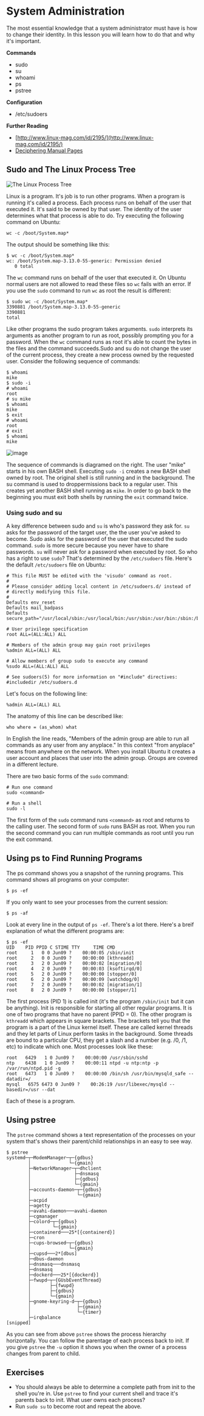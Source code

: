 # System Administration 

The most essential knowledge that a system administrator must have is how to change their identity. In this lesson you will learn how to do that and why it's important.

**Commands**

  * sudo
  * su
  * whoami
  * ps
  * pstree

**Configuration**

  * /etc/sudoers

**Further Reading**

  * [http://www.linux-mag.com/id/2195/](http://www.linux-mag.com/id/2195/)
  * [Deciphering Manual Pages](deciphering_manual_pages)

## Sudo and The Linux Process Tree 

![The Linux Process Tree](images/the_linux_process_tree.png)

Linux is a program. It's job is to run other programs. When a program is running it's called a process. Each process runs on behalf of the user that executed it. It's said to be owned by that user. The identity of the user determines what that process is able to do. Try executing the following command on Ubuntu:

```
wc -c /boot/System.map*
```

The output should be something like this:

```
$ wc -c /boot/System.map*
wc: /boot/System.map-3.13.0-55-generic: Permission denied
   0 total
```

The `wc` command runs on behalf of the user that executed it. On Ubuntu normal users are not allowed to read these files so `wc` fails with an error. If you use the `sudo` command to run `wc` as root the result is different:

```
$ sudo wc -c /boot/System.map*
3390881 /boot/System.map-3.13.0-55-generic
3390881
total
```

Like other programs the sudo program takes arguments. `sudo` interprets its arguments as another program to run as root, possibly prompting you for a password. When the `wc` command runs as root it's able to count the bytes in the files and the command succeeds.Sudo and su do not change the user of the current process, they create a new process owned by the requested user. Consider the following sequence of commands:

```
$ whoami
mike
$ sudo -i
# whoami
root
# su mike
$ whoami
mike
$ exit
# whoami
root
# exit
$ whoami
mike
```

![image](images/sudo_and_su_process_chaining_1.png)

The sequence of commands is diagramed on the right. The user "mike" starts in his own BASH shell. Executing `sudo -i` creates a new BASH shell owned by root. The original shell is still running and in the background. The su command is used to droppermissions back to a regular user. This creates yet another BASH shell running as `mike`. In order to go back to the beginning you must exit both shells by running the `exit` command twice.

### Using sudo and su 

A key difference between sudo and `su` is who's password they ask for. `su` asks for the password of the target user, the the user you've asked to become. Sudo asks for the password of the user that executed the sudo command. `sudo` is more secure because you never have to share passwords. `su` will never ask for a password when executed by root. So who has a right to use `sudo`? That's determined by the `/etc/sudoers` file. Here's the default `/etc/sudoers` file on Ubuntu:

```
# This file MUST be edited with the 'visudo' command as root.
#
# Please consider adding local content in /etc/sudoers.d/ instead of
# directly modifying this file.
#
Defaults env_reset
Defaults mail_badpass
Defaults secure_path="/usr/local/sbin:/usr/local/bin:/usr/sbin:/usr/bin:/sbin:/bin"

# User privilege specification
root ALL=(ALL:ALL) ALL

# Members of the admin group may gain root privileges
%admin ALL=(ALL) ALL

# Allow members of group sudo to execute any command
%sudo ALL=(ALL:ALL) ALL

# See sudoers(5) for more information on "#include" directives:
#includedir /etc/sudoers.d
```

Let's focus on the following line:

```
%admin ALL=(ALL) ALL
```

The anatomy of this line can be described like:

```
who where = (as_whom) what
```

In English the line reads, "Members of the admin group are able to run all commands as any user from any anyplace." In this context "from anyplace" means from anywhere on the network. When you install Ubuntu it creates a user account and places that user into the admin group. Groups are covered in a different lecture.

There are two basic forms of the `sudo` command:

```
# Run one command
sudo <command>

# Run a shell
sudo -l
```

The first form of the `sudo` command runs `<command>` as root and returns to the calling user. The second form of `sudo` runs BASH as root. When you run the second command you can run multiple commands as root until you run the exit command.

## Using ps to Find Running Programs 

The ps command shows you a snapshot of the running programs. This command shows all programs on your computer:

```
$ ps -ef
```

If you only want to see your processes from the current session:

```
$ ps -af
```

Look at every line in the output of `ps -ef`. There's a lot there. Here's a breif explanation of what the different programs are:

```
$ ps -ef
UID    PID PPID C STIME TTY     TIME CMD
root     1   0 0 Jun09 ?    00:00:05 /sbin/init
root     2   0 0 Jun09 ?    00:00:00 [kthreadd]
root     3   2 0 Jun09 ?    00:00:02 [migration/0]
root     4   2 0 Jun09 ?    00:00:03 [ksoftirqd/0]
root     5   2 0 Jun09 ?    00:00:00 [stopper/0]
root     6   2 0 Jun09 ?    00:00:09 [watchdog/0]
root     7   2 0 Jun09 ?    00:00:02 [migration/1]
root     8   2 0 Jun09 ?    00:00:00 [stopper/1]
```

The first process (PID 1) is called init (it's the program `/sbin/init` but it can be anything). Init is responsible for starting all other regular programs. It is one of two programs that have no parent (PPID = 0). The other program is `kthreadd` which appears in square brackets. The brackets tell you that the program is a part of the Linux kernel itself. These are called kernel threads and they let parts of Linux perform tasks in the background. Some threads are bound to a particular CPU, they get a slash and a number (e.g. /0, /1, etc) to indicate which one. Most processes look like these:

```
root   6429   1 0 Jun09 ?    00:00:00 /usr/sbin/sshd
ntp    6438   1 0 Jun09 ?    00:00:11 ntpd -u ntp:ntp -p /var/run/ntpd.pid -g
root   6473   1 0 Jun09 ?    00:00:00 /bin/sh /usr/bin/mysqld_safe --datadir=/
mysql   6575 6473 0 Jun09 ?    00:26:19 /usr/libexec/mysqld --basedir=/usr --dat
```

Each of these is a program.

## Using pstree 

The `pstree` command shows a text representation of the processes on your system that's shows their parent/child relationships in an easy to see way.

```
$ pstree
systemd─┬─ModemManager─┬─{gdbus}
        │              └─{gmain}
        ├─NetworkManager─┬─dhclient
        │                ├─dnsmasq
        │                ├─{gdbus}
        │                └─{gmain}
        ├─accounts-daemon─┬─{gdbus}
        │                 └─{gmain}
        ├─acpid
        ├─agetty
        ├─avahi-daemon───avahi-daemon
        ├─cgmanager
        ├─colord─┬─{gdbus}
        │        └─{gmain}
        ├─containerd───25*[{containerd}]
        ├─cron
        ├─cups-browsed─┬─{gdbus}
        │              └─{gmain}
        ├─cupsd───2*[dbus]
        ├─dbus-daemon
        ├─dnsmasq───dnsmasq
        ├─dnsmasq
        ├─dockerd───25*[{dockerd}]
        ├─fwupd─┬─{GUsbEventThread}
        │       ├─{fwupd}
        │       ├─{gdbus}
        │       └─{gmain}
        ├─gnome-keyring-d─┬─{gdbus}
        │                 ├─{gmain}
        │                 └─{timer}
        ├─irqbalance
[snipped]
```

As you can see from above `pstree` shows the process hierarchy horizontally. You can follow the parentage of each process back to init. If you give `pstree` the `-u` option it shows you when the owner of a process changes from parent to child.

## Exercises 

  - You should always be able to determine a complete path from init to the shell you're in. Use `pstree` to find your current shell and trace it's parents back to init. What user owns each process?
  - Run `sudo su` to become root and repeat the above.
